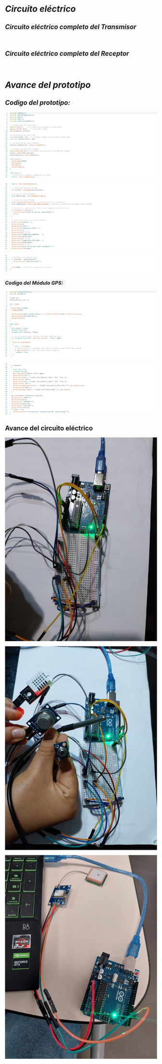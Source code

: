 
 # *Circuito eléctrico*

## *Circuito eléctrico completo del Transmisor*

<p align="center" float="left">  <img src=""  /> </p>

## *Circuito eléctrico completo del Receptor*
<p align="center" float="left">  <img src=""  /> </p>

# *Avance del prototipo*

## *Codigo del prototipo:*

<p align="center" float="left">  <img src="https://github.com/GreisyJhoana05/Grupo2-FdD/blob/main/FdD/Imagenes/Esquem%C3%A1tico%2C%20Simulaci%C3%B3n%20y%20Prototipado/E06Imagen04.jpg"/> </p>

<p align="center" float="left">  <img src="https://github.com/GreisyJhoana05/Grupo2-FdD/blob/main/FdD/Imagenes/Esquem%C3%A1tico%2C%20Simulaci%C3%B3n%20y%20Prototipado/E06Imagen05.jpg" /> </p>

<p align="center" float="left">  <img src="https://github.com/GreisyJhoana05/Grupo2-FdD/blob/main/FdD/Imagenes/Esquem%C3%A1tico%2C%20Simulaci%C3%B3n%20y%20Prototipado/E06Imagen06.jpg"  /> </p>

### *Codigo del Módulo GPS:*

<p align="center" float="left">  <img src="https://github.com/GreisyJhoana05/Grupo2-FdD/blob/main/FdD/Imagenes/Esquem%C3%A1tico%2C%20Simulaci%C3%B3n%20y%20Prototipado/E06Imagen07.jpg"  /> </p>

<p align="center" float="left">  <img src="https://github.com/GreisyJhoana05/Grupo2-FdD/blob/main/FdD/Imagenes/Esquem%C3%A1tico%2C%20Simulaci%C3%B3n%20y%20Prototipado/E06Imagen08.jpg"  /> </p>

## Avance del circuito eléctrico

<p align="center" float="left">  <img src="https://github.com/GreisyJhoana05/Grupo2-FdD/blob/main/FdD/Imagenes/Esquem%C3%A1tico%2C%20Simulaci%C3%B3n%20y%20Prototipado/E06Imagen09.jpg"  /> </p>

<p align="center" float="left">  <img src="https://github.com/GreisyJhoana05/Grupo2-FdD/blob/main/FdD/Imagenes/Esquem%C3%A1tico%2C%20Simulaci%C3%B3n%20y%20Prototipado/E06Imagen10.jpg"  /> </p>

<p align="center" float="left">  <img src="https://github.com/GreisyJhoana05/Grupo2-FdD/blob/main/FdD/Imagenes/Esquem%C3%A1tico%2C%20Simulaci%C3%B3n%20y%20Prototipado/E06Imagen11.jpg"  /> </p>
